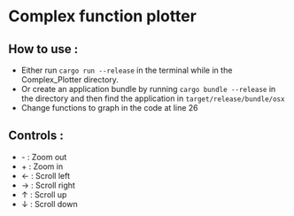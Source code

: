 # Complex function plotter

## How to use :
* Either run `cargo run --release` in the terminal while in the Complex_Plotter directory.
* Or create an application bundle by running `cargo bundle --release` in the directory and then find the application in `target/release/bundle/osx`
* Change functions to graph in the code at line 26

## Controls :
* \- : Zoom out
* \+ : Zoom in
* ← : Scroll left
* → : Scroll right
* ↑ : Scroll up
* ↓ : Scroll down 

